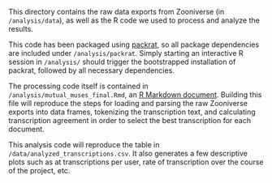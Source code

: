 This directory contains the raw data exports from Zooniverse (in `/analysis/data`), as well as the R code we used to process and analyze the results.

This code has been packaged using [packrat](https://rstudio.github.io/packrat/), so all package dependencies are included under `/analysis/packrat`.
Simply starting an interactive R session in `/analysis/` should trigger the bootstrapped installation of packrat, followed by all necessary dependencies.

The processing code itself is contained in `/analysis/mutual_muses_final.Rmd`, an [R Markdown document](https://rmarkdown.rstudio.com/).
Building this file will reproduce the steps for loading and parsing the raw Zooniverse exports into data frames, tokenizing the transcription text, and calculating transcription agreement in order to select the best transcription for each document.

This analysis code will reproduce the table in `/data/analyzed_transcriptions.csv`. 
It also generates a few descriptive plots such as at transcriptions per user, rate of transcription over the course of the project, etc.
